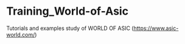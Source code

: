# Training_World-of-Asic
Tutorials and examples study of WORLD OF ASIC (https://www.asic-world.com/)
